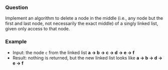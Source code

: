 ### Question

Implement an algorithm to delete a node in the middle (i.e., any node but the first and last node, not necessarily the exact middle) of a singly linked list, given only access to
that node.

### Example

- Input: the node `c` from the linked list __a -> b -> c -> d -> e -> f__
- Result: nothing is returned, but the new linked list looks like __a -> b -> d -> e -> f__
